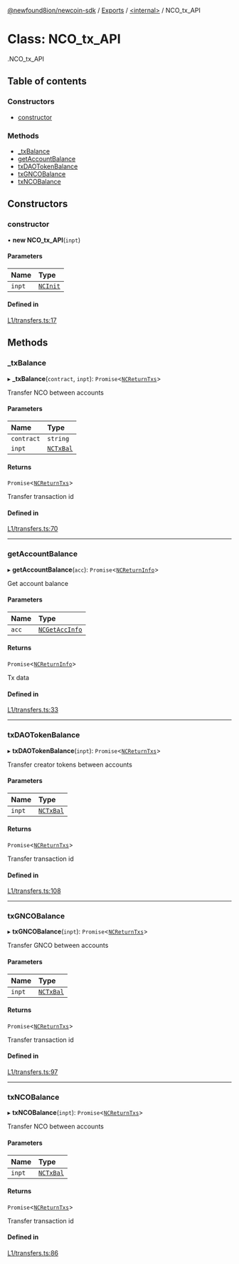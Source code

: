 [@newfound8ion/newcoin-sdk](../README.md) / [Exports](../modules.md) / [<internal\>](../modules/internal_.md) / NCO\_tx\_API

# Class: NCO\_tx\_API

[<internal>](../modules/internal_.md).NCO_tx_API

## Table of contents

### Constructors

- [constructor](internal_.NCO_tx_API.md#constructor)

### Methods

- [\_txBalance](internal_.NCO_tx_API.md#_txbalance)
- [getAccountBalance](internal_.NCO_tx_API.md#getaccountbalance)
- [txDAOTokenBalance](internal_.NCO_tx_API.md#txdaotokenbalance)
- [txGNCOBalance](internal_.NCO_tx_API.md#txgncobalance)
- [txNCOBalance](internal_.NCO_tx_API.md#txncobalance)

## Constructors

### constructor

• **new NCO_tx_API**(`inpt`)

#### Parameters

| Name | Type |
| :------ | :------ |
| `inpt` | [`NCInit`](../modules/internal_.md#ncinit) |

#### Defined in

[L1/transfers.ts:17](https://github.com/newfound8ion/newcoin-sdk/blob/2d95cfa/src/L1/transfers.ts#L17)

## Methods

### \_txBalance

▸ **_txBalance**(`contract`, `inpt`): `Promise`<[`NCReturnTxs`](../modules.md#ncreturntxs)\>

Transfer NCO between accounts

#### Parameters

| Name | Type |
| :------ | :------ |
| `contract` | `string` |
| `inpt` | [`NCTxBal`](../modules.md#nctxbal) |

#### Returns

`Promise`<[`NCReturnTxs`](../modules.md#ncreturntxs)\>

Transfer transaction id

#### Defined in

[L1/transfers.ts:70](https://github.com/newfound8ion/newcoin-sdk/blob/2d95cfa/src/L1/transfers.ts#L70)

___

### getAccountBalance

▸ **getAccountBalance**(`acc`): `Promise`<[`NCReturnInfo`](../modules.md#ncreturninfo)\>

Get account balance

#### Parameters

| Name | Type |
| :------ | :------ |
| `acc` | [`NCGetAccInfo`](../modules.md#ncgetaccinfo) |

#### Returns

`Promise`<[`NCReturnInfo`](../modules.md#ncreturninfo)\>

Tx data

#### Defined in

[L1/transfers.ts:33](https://github.com/newfound8ion/newcoin-sdk/blob/2d95cfa/src/L1/transfers.ts#L33)

___

### txDAOTokenBalance

▸ **txDAOTokenBalance**(`inpt`): `Promise`<[`NCReturnTxs`](../modules.md#ncreturntxs)\>

Transfer creator tokens between accounts

#### Parameters

| Name | Type |
| :------ | :------ |
| `inpt` | [`NCTxBal`](../modules.md#nctxbal) |

#### Returns

`Promise`<[`NCReturnTxs`](../modules.md#ncreturntxs)\>

Transfer transaction id

#### Defined in

[L1/transfers.ts:108](https://github.com/newfound8ion/newcoin-sdk/blob/2d95cfa/src/L1/transfers.ts#L108)

___

### txGNCOBalance

▸ **txGNCOBalance**(`inpt`): `Promise`<[`NCReturnTxs`](../modules.md#ncreturntxs)\>

Transfer GNCO between accounts

#### Parameters

| Name | Type |
| :------ | :------ |
| `inpt` | [`NCTxBal`](../modules.md#nctxbal) |

#### Returns

`Promise`<[`NCReturnTxs`](../modules.md#ncreturntxs)\>

Transfer transaction id

#### Defined in

[L1/transfers.ts:97](https://github.com/newfound8ion/newcoin-sdk/blob/2d95cfa/src/L1/transfers.ts#L97)

___

### txNCOBalance

▸ **txNCOBalance**(`inpt`): `Promise`<[`NCReturnTxs`](../modules.md#ncreturntxs)\>

Transfer NCO between accounts

#### Parameters

| Name | Type |
| :------ | :------ |
| `inpt` | [`NCTxBal`](../modules.md#nctxbal) |

#### Returns

`Promise`<[`NCReturnTxs`](../modules.md#ncreturntxs)\>

Transfer transaction id

#### Defined in

[L1/transfers.ts:86](https://github.com/newfound8ion/newcoin-sdk/blob/2d95cfa/src/L1/transfers.ts#L86)
